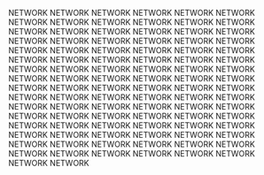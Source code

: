 NETWORK NETWORK NETWORK NETWORK NETWORK NETWORK NETWORK NETWORK NETWORK NETWORK NETWORK NETWORK NETWORK NETWORK NETWORK NETWORK NETWORK NETWORK NETWORK NETWORK NETWORK NETWORK NETWORK NETWORK NETWORK NETWORK NETWORK NETWORK NETWORK NETWORK NETWORK NETWORK NETWORK NETWORK NETWORK NETWORK NETWORK NETWORK NETWORK NETWORK NETWORK NETWORK NETWORK NETWORK NETWORK NETWORK NETWORK NETWORK NETWORK NETWORK NETWORK NETWORK NETWORK NETWORK NETWORK NETWORK NETWORK NETWORK NETWORK NETWORK NETWORK NETWORK NETWORK NETWORK NETWORK NETWORK NETWORK NETWORK NETWORK NETWORK NETWORK NETWORK NETWORK NETWORK NETWORK NETWORK NETWORK NETWORK NETWORK NETWORK NETWORK NETWORK NETWORK NETWORK NETWORK NETWORK NETWORK NETWORK NETWORK NETWORK NETWORK NETWORK NETWORK NETWORK NETWORK NETWORK NETWORK NETWORK 